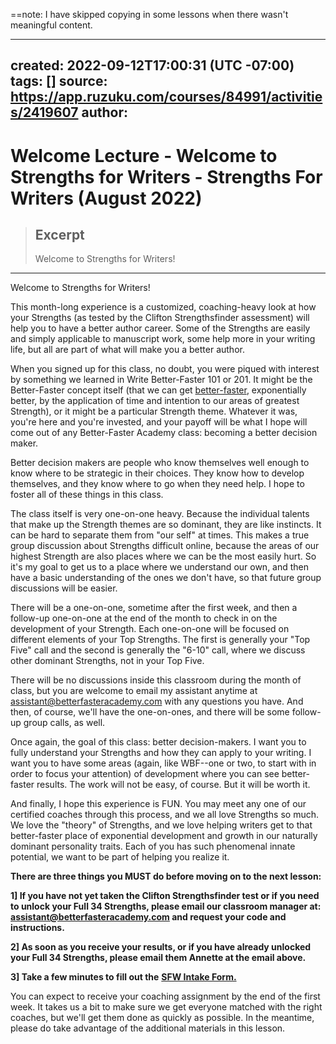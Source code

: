 ==note: I have skipped copying in some lessons when there wasn't meaningful content. 

---
created: 2022-09-12T17:00:31 (UTC -07:00)
tags: []
source: https://app.ruzuku.com/courses/84991/activities/2419607
author: 
---

# Welcome Lecture - Welcome to Strengths for Writers - Strengths For Writers (August 2022)

> ## Excerpt
> Welcome to Strengths for Writers!

---
Welcome to Strengths for Writers!

This month-long experience is a customized, coaching-heavy look at how your Strengths (as tested by the Clifton Strengthsfinder assessment) will help you to have a better author career. Some of the Strengths are easily and simply applicable to manuscript work, some help more in your writing life, but all are part of what will make you a better author.

When you signed up for this class, no doubt, you were piqued with interest by something we learned in Write Better-Faster 101 or 201. It might be the Better-Faster concept itself (that we can get [better-faster](https://youtu.be/7xSwSQTHnlw), exponentially better, by the application of time and intention to our areas of greatest Strength), or it might be a particular Strength theme. Whatever it was, you're here and you're invested, and your payoff will be what I hope will come out of any Better-Faster Academy class: becoming a better decision maker.

Better decision makers are people who know themselves well enough to know where to be strategic in their choices. They know how to develop themselves, and they know where to go when they need help. I hope to foster all of these things in this class.

The class itself is very one-on-one heavy. Because the individual talents that make up the Strength themes are so dominant, they are like instincts. It can be hard to separate them from "our self" at times. This makes a true group discussion about Strengths difficult online, because the areas of our highest Strength are also places where we can be the most easily hurt. So it's my goal to get us to a place where we understand our own, and then have a basic understanding of the ones we don't have, so that future group discussions will be easier.

There will be a one-on-one, sometime after the first week, and then a follow-up one-on-one at the end of the month to check in on the development of your Strength. Each one-on-one will be focused on different elements of your Top Strengths. The first is generally your "Top Five" call and the second is generally the "6-10" call, where we discuss other dominant Strengths, not in your Top Five.

There will be no discussions inside this classroom during the month of class, but you are welcome to email my assistant anytime at assistant@betterfasteracademy.com with any questions you have. And then, of course, we'll have the one-on-ones, and there will be some follow-up group calls, as well. 

Once again, the goal of this class: better decision-makers. I want you to fully understand your Strengths and how they can apply to your writing. I want you to have some areas (again, like WBF--one or two, to start with in order to focus your attention) of development where you can see better-faster results. The work will not be easy, of course. But it will be worth it.

And finally, I hope this experience is FUN. You may meet any one of our certified coaches through this process, and we all love Strengths so much. We love the "theory" of Strengths, and we love helping writers get to that better-faster place of exponential development and growth in our naturally dominant personality traits. Each of you has such phenomenal innate potential, we want to be part of helping you realize it. 

**There are three things you MUST do before moving on to the next lesson:**

**1\] If you have not yet taken the Clifton Strengthsfinder test or if you need to unlock your Full 34 Strengths, please email our classroom manager at: assistant@betterfasteracademy.com and request your code and instructions.**  

**2\] As soon as you receive your results, or if you have already unlocked your Full 34 Strengths, please email them Annette at the email above.**

**3\] Take a few minutes to fill out the** [**SFW Intake Form.**](https://docs.google.com/forms/d/e/1FAIpQLSeZE--BpCyO6s6Jq5_TM3IZfekh5YT7NSOYDJPiYzQcHFGHPw/viewform?usp=sf_link)

You can expect to receive your coaching assignment by the end of the first week. It takes us a bit to make sure we get everyone matched with the right coaches, but we'll get them done as quickly as possible. In the meantime, please do take advantage of the additional materials in this lesson.
